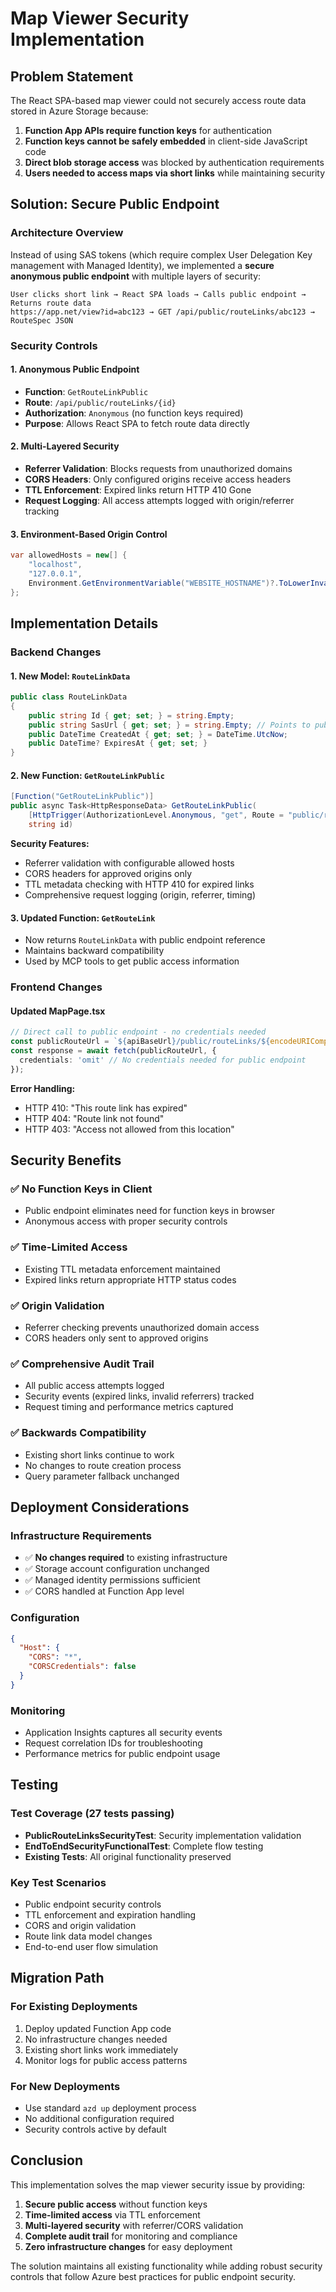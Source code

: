 # Map Viewer Security Implementation

## Problem Statement

The React SPA-based map viewer could not securely access route data stored in Azure Storage because:

1. **Function App APIs require function keys** for authentication
2. **Function keys cannot be safely embedded** in client-side JavaScript code
3. **Direct blob storage access** was blocked by authentication requirements
4. **Users needed to access maps via short links** while maintaining security

## Solution: Secure Public Endpoint

### Architecture Overview

Instead of using SAS tokens (which require complex User Delegation Key management with Managed Identity), we implemented a **secure anonymous public endpoint** with multiple layers of security:

```
User clicks short link → React SPA loads → Calls public endpoint → Returns route data
https://app.net/view?id=abc123 → GET /api/public/routeLinks/abc123 → RouteSpec JSON
```

### Security Controls

#### 1. Anonymous Public Endpoint
- **Function**: `GetRouteLinkPublic`
- **Route**: `/api/public/routeLinks/{id}`
- **Authorization**: `Anonymous` (no function keys required)
- **Purpose**: Allows React SPA to fetch route data directly

#### 2. Multi-Layered Security
- **Referrer Validation**: Blocks requests from unauthorized domains
- **CORS Headers**: Only configured origins receive access headers
- **TTL Enforcement**: Expired links return HTTP 410 Gone
- **Request Logging**: All access attempts logged with origin/referrer tracking

#### 3. Environment-Based Origin Control
```csharp
var allowedHosts = new[] { 
    "localhost", 
    "127.0.0.1",
    Environment.GetEnvironmentVariable("WEBSITE_HOSTNAME")?.ToLowerInvariant()
};
```

## Implementation Details

### Backend Changes

#### 1. New Model: `RouteLinkData`
```csharp
public class RouteLinkData
{
    public string Id { get; set; } = string.Empty;
    public string SasUrl { get; set; } = string.Empty; // Points to public endpoint
    public DateTime CreatedAt { get; set; } = DateTime.UtcNow;
    public DateTime? ExpiresAt { get; set; }
}
```

#### 2. New Function: `GetRouteLinkPublic`
```csharp
[Function("GetRouteLinkPublic")]
public async Task<HttpResponseData> GetRouteLinkPublic(
    [HttpTrigger(AuthorizationLevel.Anonymous, "get", Route = "public/routeLinks/{id}")] HttpRequestData req,
    string id)
```

**Security Features:**
- Referrer validation with configurable allowed hosts
- CORS headers for approved origins only  
- TTL metadata checking with HTTP 410 for expired links
- Comprehensive request logging (origin, referrer, timing)

#### 3. Updated Function: `GetRouteLink`
- Now returns `RouteLinkData` with public endpoint reference
- Maintains backward compatibility
- Used by MCP tools to get public access information

### Frontend Changes

#### Updated MapPage.tsx
```typescript
// Direct call to public endpoint - no credentials needed
const publicRouteUrl = `${apiBaseUrl}/public/routeLinks/${encodeURIComponent(id)}`;
const response = await fetch(publicRouteUrl, {
  credentials: 'omit' // No credentials needed for public endpoint
});
```

**Error Handling:**
- HTTP 410: "This route link has expired"
- HTTP 404: "Route link not found"  
- HTTP 403: "Access not allowed from this location"

## Security Benefits

### ✅ **No Function Keys in Client**
- Public endpoint eliminates need for function keys in browser
- Anonymous access with proper security controls

### ✅ **Time-Limited Access**
- Existing TTL metadata enforcement maintained
- Expired links return appropriate HTTP status codes

### ✅ **Origin Validation**
- Referrer checking prevents unauthorized domain access
- CORS headers only sent to approved origins

### ✅ **Comprehensive Audit Trail**
- All public access attempts logged
- Security events (expired links, invalid referrers) tracked
- Request timing and performance metrics captured

### ✅ **Backwards Compatibility**
- Existing short links continue to work
- No changes to route creation process
- Query parameter fallback unchanged

## Deployment Considerations

### Infrastructure Requirements
- ✅ **No changes required** to existing infrastructure
- ✅ Storage account configuration unchanged
- ✅ Managed identity permissions sufficient
- ✅ CORS handled at Function App level

### Configuration
```json
{
  "Host": {
    "CORS": "*",
    "CORSCredentials": false
  }
}
```

### Monitoring
- Application Insights captures all security events
- Request correlation IDs for troubleshooting
- Performance metrics for public endpoint usage

## Testing

### Test Coverage (27 tests passing)
- **PublicRouteLinksSecurityTest**: Security implementation validation
- **EndToEndSecurityFunctionalTest**: Complete flow testing
- **Existing Tests**: All original functionality preserved

### Key Test Scenarios
- Public endpoint security controls
- TTL enforcement and expiration handling
- CORS and origin validation
- Route link data model changes
- End-to-end user flow simulation

## Migration Path

### For Existing Deployments
1. Deploy updated Function App code
2. No infrastructure changes needed
3. Existing short links work immediately
4. Monitor logs for public access patterns

### For New Deployments
- Use standard `azd up` deployment process
- No additional configuration required
- Security controls active by default

## Conclusion

This implementation solves the map viewer security issue by providing:

1. **Secure public access** without function keys
2. **Time-limited access** via TTL enforcement  
3. **Multi-layered security** with referrer/CORS validation
4. **Complete audit trail** for monitoring and compliance
5. **Zero infrastructure changes** for easy deployment

The solution maintains all existing functionality while adding robust security controls that follow Azure best practices for public endpoint security.